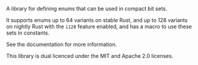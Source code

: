 A library for defining enums that can be used in compact bit sets.

It supports enums up to 64 variants on stable Rust, and up to 128 variants on nightly Rust with the `i128` feature enabled, and has a macro to use these sets in constants.

See the documentation for more information.

This library is dual licenced under the MIT and Apache 2.0 licenses.
